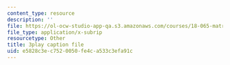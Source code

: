 ```yaml
---
content_type: resource
description: ''
file: https://ol-ocw-studio-app-qa.s3.amazonaws.com/courses/18-065-matrix-methods-in-data-analysis-signal-processing-and-machine-learning-spring-2018/e5828c3ec7520050fe4ca533c3efa91c_rYz83XPxiZo.srt
file_type: application/x-subrip
resourcetype: Other
title: 3play caption file
uid: e5828c3e-c752-0050-fe4c-a533c3efa91c
---
```

